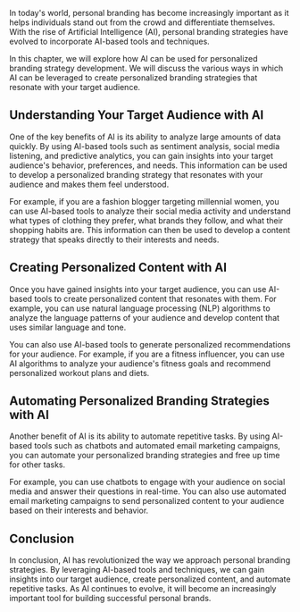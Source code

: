 
In today's world, personal branding has become increasingly important as it helps individuals stand out from the crowd and differentiate themselves. With the rise of Artificial Intelligence (AI), personal branding strategies have evolved to incorporate AI-based tools and techniques.

In this chapter, we will explore how AI can be used for personalized branding strategy development. We will discuss the various ways in which AI can be leveraged to create personalized branding strategies that resonate with your target audience.

Understanding Your Target Audience with AI
------------------------------------------

One of the key benefits of AI is its ability to analyze large amounts of data quickly. By using AI-based tools such as sentiment analysis, social media listening, and predictive analytics, you can gain insights into your target audience's behavior, preferences, and needs. This information can be used to develop a personalized branding strategy that resonates with your audience and makes them feel understood.

For example, if you are a fashion blogger targeting millennial women, you can use AI-based tools to analyze their social media activity and understand what types of clothing they prefer, what brands they follow, and what their shopping habits are. This information can then be used to develop a content strategy that speaks directly to their interests and needs.

Creating Personalized Content with AI
-------------------------------------

Once you have gained insights into your target audience, you can use AI-based tools to create personalized content that resonates with them. For example, you can use natural language processing (NLP) algorithms to analyze the language patterns of your audience and develop content that uses similar language and tone.

You can also use AI-based tools to generate personalized recommendations for your audience. For example, if you are a fitness influencer, you can use AI algorithms to analyze your audience's fitness goals and recommend personalized workout plans and diets.

Automating Personalized Branding Strategies with AI
---------------------------------------------------

Another benefit of AI is its ability to automate repetitive tasks. By using AI-based tools such as chatbots and automated email marketing campaigns, you can automate your personalized branding strategies and free up time for other tasks.

For example, you can use chatbots to engage with your audience on social media and answer their questions in real-time. You can also use automated email marketing campaigns to send personalized content to your audience based on their interests and behavior.

Conclusion
----------

In conclusion, AI has revolutionized the way we approach personal branding strategies. By leveraging AI-based tools and techniques, we can gain insights into our target audience, create personalized content, and automate repetitive tasks. As AI continues to evolve, it will become an increasingly important tool for building successful personal brands.
